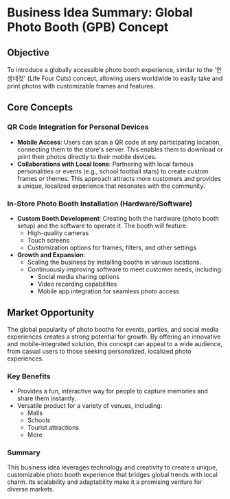 # Business Idea Summary: Global Photo Booth (GPB) Concept

## Objective
To introduce a globally accessible photo booth experience, similar to the '인생네컷' (Life Four Cuts) concept, allowing users worldwide to easily take and print photos with customizable frames and features.

## Core Concepts

### QR Code Integration for Personal Devices
- **Mobile Access**: Users can scan a QR code at any participating location, connecting them to the store's server. This enables them to download or print their photos directly to their mobile devices.
- **Collaborations with Local Icons**: Partnering with local famous personalities or events (e.g., school football stars) to create custom frames or themes. This approach attracts more customers and provides a unique, localized experience that resonates with the community.

### In-Store Photo Booth Installation (Hardware/Software)
- **Custom Booth Development**: Creating both the hardware (photo booth setup) and the software to operate it. The booth will feature:
  - High-quality cameras
  - Touch screens
  - Customization options for frames, filters, and other settings
- **Growth and Expansion**:
  - Scaling the business by installing booths in various locations.
  - Continuously improving software to meet customer needs, including:
    - Social media sharing options
    - Video recording capabilities
    - Mobile app integration for seamless photo access

## Market Opportunity
The global popularity of photo booths for events, parties, and social media experiences creates a strong potential for growth. By offering an innovative and mobile-integrated solution, this concept can appeal to a wide audience, from casual users to those seeking personalized, localized photo experiences.

### Key Benefits
- Provides a fun, interactive way for people to capture memories and share them instantly.
- Versatile product for a variety of venues, including:
  - Malls
  - Schools
  - Tourist attractions
  - More

### Summary
This business idea leverages technology and creativity to create a unique, customizable photo booth experience that bridges global trends with local charm. Its scalability and adaptability make it a promising venture for diverse markets.